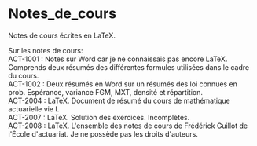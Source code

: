 # Notes_de_cours
Notes de cours écrites en LaTeX.

Sur les notes de cours:<br />
ACT-1001 : Notes sur Word car je ne connaissais pas encore LaTeX. Comprends deux résumés des différentes formules utilisées dans le cadre du cours.<br />
ACT-1002 : Deux résumés en Word sur un résumés des loi connues en prob. Espérance, variance FGM, MXT, densité et répartition. <br />
ACT-2004 : LaTeX. Document de résumé du cours de mathématique actuarielle vie I. <br />
ACT-2007 : LaTeX. Solution des exercices. Incomplètes.<br />
ACT-2008 : LaTeX. L'ensemble des notes de cours de Frédérick Guillot de l'École d'actuariat. Je ne possède pas les droits d'auteurs.
